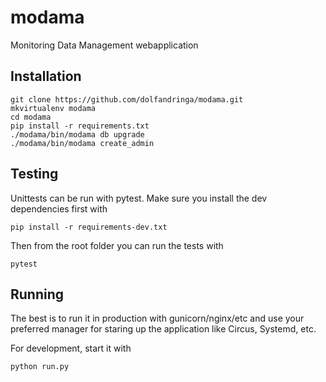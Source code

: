 # modama
Monitoring Data Management webapplication

## Installation

```
git clone https://github.com/dolfandringa/modama.git
mkvirtualenv modama
cd modama
pip install -r requirements.txt
./modama/bin/modama db upgrade
./modama/bin/modama create_admin
```

## Testing
Unittests can be run with pytest.
Make sure you install the dev dependencies first with
```
pip install -r requirements-dev.txt
```
Then from the root folder you can run the tests with
```
pytest
```

## Running
The best is to run it in production with gunicorn/nginx/etc and use your preferred manager for staring up the application
like Circus, Systemd, etc.

For development, start it with
```
python run.py
```
